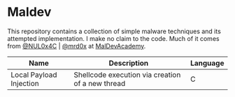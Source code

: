 # Maldev
This repository contains a collection of simple malware techniques and its attempted implementation. I make no claim to the code. Much of it comes from [@NUL0x4C]( https://github.com/NUL0x4C) | [@mrd0x]( https://github.com/mrd0x) at [MalDevAcademy](https://maldevacademy.com/).

| Name                    | Description                                       | Language  |
|-------------------------|---------------------------------------------------|-----------|
| Local Payload Injection | Shellcode execution via creation of a new thread  | C         |
